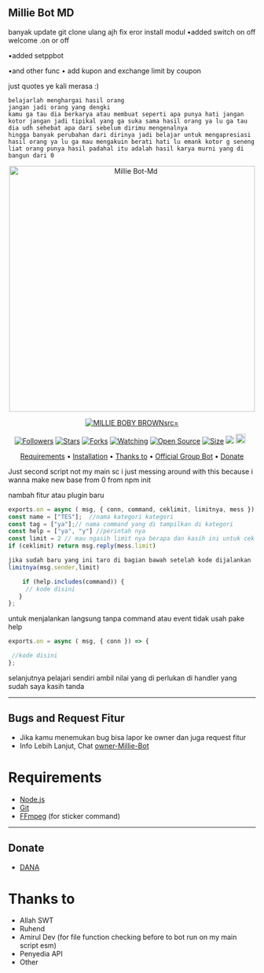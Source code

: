 ## Millie Bot MD

banyak update git clone ulang ajh
fix eror install modul
•added switch on off welcome 
.on or off

•added setppbot

•and other func
• add kupon and exchange limit by coupon 

just quotes ye kali merasa :)

```
belajarlah menghargai hasil orang
jangan jadi orang yang dengki
kamu ga tau dia berkarya atau membuat seperti apa punya hati jangan kotor jangan jadi tipikal yang ga suka sama hasil orang ya lu ga tau dia udh sehebat apa dari sebelum dirimu mengenalnya
hingga banyak perubahan dari dirinya jadi belajar untuk mengapresiasi hasil orang ya lu ga mau mengakuin berati hati lu emank kotor g seneng liat orang punya hasil padahal itu adalah hasil karya murni yang di bangun dari 0
```

<p align="center">
<img src="https://pomf2.lain.la/f/5xiiwv5z.jpg" alt="Millie Bot-Md" width="500"/>


</p>
<p align="center">
<a href="#"><img title="MILLIE BOBY BROWNsrc="https://pomf2.lain.la/f/lvfunvdw.jpg"></a>
</p>
<p align="center">
<a href="https://github.com/menu20/followers"><img title="Followers" src="https://img.shields.io/github/followers/menu20?color=red&style=flat-square"></a>
<a href="https://github.com/menu20/Millie-Bot/stargazers/"><img title="Stars" src="https://img.shields.io/github/stars/menu20/Millie-Bot?color=blue&style=flat-square"></a>
<a href="https://github.com/menu20/Millie-Bot/network/members"><img title="Forks" src="https://img.shields.io/github/forks/menu20/Millie-Bot?color=red&style=flat-square"></a>
<a href="https://github.com/menu20/Millie-Bot/watchers"><img title="Watching" src="https://img.shields.io/github/watchers/menu20/Millie-Bot?label=Watchers&color=blue&style=flat-square"></a>
<a href="https://github.com/menu20/Millie-Bot"><img title="Open Source" src="https://badges.frapsoft.com/os/v2/open-source.svg?v=103"></a>
<a href="https://github.com/menu20/Millie-Bot/"><img title="Size" src="https://img.shields.io/github/repo-size/menu20/Millie-Bot?style=flat-square&color=green"></a>
<a href="https://hits.seeyoufarm.com"><img src="https://hits.seeyoufarm.com/api/count/incr/badge.svg?url=https%3A%2F%2Fgithub.com%2Fmenu20%2FMillie-Bot&count_bg=%2379C83D&title_bg=%23555555&icon=probot.svg&icon_color=%2300FF6D&title=hits&edge_flat=false"/></a>
<a href="https://github.com/menu20/Millie-Bot/graphs/commit-activity"><img height="20" src="https://img.shields.io/badge/Maintained%3F-yes-green.svg"></a>&nbsp;&nbsp;
</p>

<p align="center">
  <a href="https://github.com/menu20/Millie-Bot#requirements">Requirements</a> •
  <a href="https://github.com/menu20/Millie-Bot#instalasi">Installation</a> •
  <a href="https://github.com/menu20/Millie-Bot#thanks-to">Thanks to</a> •
  <a href="https://github.com/menu20/Millie-Bot#Official-Group"> Official Group Bot</a> •
  <a href="https://github.com/menu20/Millie-Bot#donate">Donate</a>
</p>
</div>
Just second script not my main sc
i just messing around with this because i wanna make new base from 0 from npm init

nambah fitur atau plugin baru
```ts
exports.on = async ( msg, { conn, command, ceklimit, limitnya, mess }) => {
const name = ["TES"];  //nama kategori kategori 
const tag = ["ya"];// nama command yang di tampilkan di kategori
const help = ["ya", "y"] //perintah nya 
const limit = 2 // mau ngasih limit nya berapa dan kasih ini untuk cek dulu
if (ceklimit) return msg.reply(mess.limit)

jika sudah baru yang ini taro di bagian bawah setelah kode dijalankan
limitnya(msg.sender,limit)

    if (help.includes(command)) {     
     // kode disini      
   }
};
```

untuk menjalankan langsung tanpa command atau event tidak usah pake help

```ts
exports.on = async ( msg, { conn }) => {

 //kode disini   
};
```

selanjutnya pelajari sendiri ambil nilai yang di perlukan di handler yang sudah saya kasih tanda

---

## Bugs and Request Fitur
* Jika kamu menemukan bug bisa lapor ke owner dan juga request fitur
* Info Lebih Lanjut, Chat [owner-Millie-Bot](https://wa.me/6288975984776)

# Requirements
* [Node.js](https://nodejs.org/en/)
* [Git](https://git-scm.com/downloads)
* [FFmpeg](https://github.com/BtbN/FFmpeg-Builds/releases/download/autobuild-2020-12-08-13-03/ffmpeg-n4.3.1-26-gca55240b8c-win64-gpl-4.3.zip) (for sticker command)


----------

## Donate
- [DANA](https://wa.me/628516132636)
 
# Thanks to
- Allah SWT 
- Ruhend
- Amirul Dev (for file function checking before to bot run on my main script esm)
- Penyedia API
- Other
